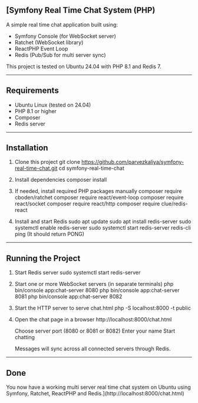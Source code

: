 [Symfony Real Time Chat System (PHP)
-----------------------------------

A simple real time chat application built using:
- Symfony Console (for WebSocket server)
- Ratchet (WebSocket library)
- ReactPHP Event Loop
- Redis (Pub/Sub for multi server sync)

This project is tested on Ubuntu 24.04 with PHP 8.1 and Redis 7.

-----------------------------------
Requirements
-----------------------------------
- Ubuntu Linux (tested on 24.04)
- PHP 8.1 or higher
- Composer
- Redis server

-----------------------------------
Installation
-----------------------------------
1. Clone this project
   git clone https://github.com/parvezkaliya/symfony-real-time-chat.git
   cd symfony-real-time-chat

2. Install dependencies
   composer install

3. If needed, install required PHP packages manually
   composer require cboden/ratchet
   composer require react/event-loop
   composer require react/socket
   composer require react/http
   composer require clue/redis-react

4. Install and start Redis
   sudo apt update
   sudo apt install redis-server
   sudo systemctl enable redis-server
   sudo systemctl start redis-server
   redis-cli ping
   (It should return PONG)

-----------------------------------
Running the Project
-----------------------------------
1. Start Redis server
   sudo systemctl start redis-server

2. Start one or more WebSocket servers (in separate terminals)
   php bin/console app:chat-server 8080
   php bin/console app:chat-server 8081
   php bin/console app:chat-server 8082

3. Start the HTTP server to serve chat.html
   php -S localhost:8000 -t public

4. Open the chat page in a browser
   http://localhost:8000/chat.html

   Choose server port (8080 or 8081 or 8082)
   Enter your name
   Start chatting

   Messages will sync across all connected servers through Redis.

-----------------------------------
Done
-----------------------------------
You now have a working multi server real time chat system on Ubuntu using
Symfony, Ratchet, ReactPHP and Redis.](http://localhost:8000/chat.html)
